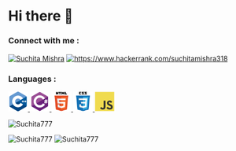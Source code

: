 <h1>Hi there 👋</h1>

<h3 align="left">Connect with me :</h3>
<p align="left">
<a href="linkedin.com/in/suchita-mishra-526194212" target="blank"><img align="center" src="https://raw.githubusercontent.com/rahuldkjain/github-profile-readme-generator/master/src/images/icons/Social/linked-in-alt.svg" alt="Suchita Mishra" height="30" width="40" /></a>
<a href="https://www.hackerrank.com/suchitamishra318" target="blank"><img align="center" src="https://raw.githubusercontent.com/rahuldkjain/github-profile-readme-generator/master/src/images/icons/Social/hackerrank.svg" alt="https://www.hackerrank.com/suchitamishra318" height="30" width="40" /></a>
</p>

<h3 align="left">Languages :</h3>
<p align="left"> <a href="https://www.w3schools.com/cpp/" target="_blank" rel="noreferrer"> <img src="https://raw.githubusercontent.com/devicons/devicon/master/icons/cplusplus/cplusplus-original.svg" alt="cplusplus" width="40" height="40"/> </a> <a href="https://www.w3schools.com/cs/" target="_blank" rel="noreferrer"> <img src="https://raw.githubusercontent.com/devicons/devicon/master/icons/csharp/csharp-original.svg" alt="csharp" width="40" height="40"/> </a> <a href="https://www.w3.org/html/" target="_blank" rel="noreferrer"> <img src="https://raw.githubusercontent.com/devicons/devicon/master/icons/html5/html5-original-wordmark.svg" alt="html5" width="40" height="40"/> </a> <a href="https://www.w3schools.com/css/" target="_blank" rel="noreferrer"> <img src="https://raw.githubusercontent.com/devicons/devicon/master/icons/css3/css3-original-wordmark.svg" alt="css3" width="40" height="40"/> </a><a href="https://developer.mozilla.org/en-US/docs/Web/JavaScript" target="_blank" rel="noreferrer"> <img src="https://raw.githubusercontent.com/devicons/devicon/master/icons/javascript/javascript-original.svg" alt="javascript" width="40" height="40"/> </a></p>

<img src="https://github-readme-stats.vercel.app/api/top-langs?username=Suchita777&show_icons=true&theme=tokyonight&locale=en&layout=compact" alt="Suchita777" /> </br>
  
<img src="https://github-readme-stats.vercel.app/api?username=Suchita777&theme=tokyonight" alt="Suchita777" width="49.6%" />
  
<img src="https://github-readme-streak-stats.herokuapp.com/?user=Suchita777&theme=tokyonight" alt="Suchita777" width="49.6%" />
